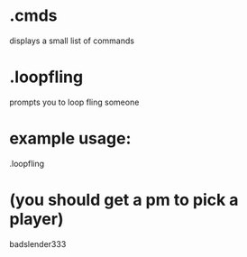# .cmds 
displays a small list of commands
# .loopfling
prompts you to loop fling someone
# example usage:
.loopfling
# (you should get a pm to pick a player)
badslender333
